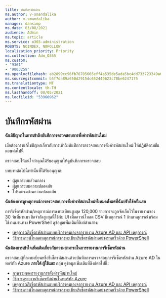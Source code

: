 ```yaml
---
title: บันทึกรหัสผ่าน
ms.author: v-smandalika
author: v-smandalika
manager: dansimp
ms.date: 03/08/2021
audience: Admin
ms.topic: article
ms.service: o365-administration
ROBOTS: NOINDEX, NOFOLLOW
localization_priority: Priority
ms.collection: Adm_O365
ms.custom:
- "9361"
- "9003259"
ms.openlocfilehash: ab2899cc96fb76705665eff4a535de5ada5bc4dd733723349a6fb649adfb034b
ms.sourcegitcommit: b5f7da89a650d2915dc652449623c78be6247175
ms.translationtype: MT
ms.contentlocale: th-TH
ms.lasthandoff: 08/05/2021
ms.locfileid: "53960962"
---
```

# <a name="password-logs"></a>บันทึกรหัสผ่าน

**ฉันมีปัญหาในการเข้าถึงบันทึกการตรวจสอบการตั้งค่ารหัสผ่านใหม่**

เมื่อต้องการแก้ไขปัญหาเกี่ยวกับการเข้าถึงบันทึกการตรวจสอบการตั้งค่ารหัสผ่านใหม่ ให้ปฏิบัติตามขั้นตอนต่อไปนี้

ตรวจสอบให้แน่ใจว่าคุณได้รับอนุญาตให้ดูบันทึกการตรวจสอบ 

บทบาทต่อไปนี้เท่านั้นที่ได้รับอนุญาต:
 - ผู้ดูแลระบบส่วนกลาง
 - ผู้ดูแลระบบความปลอดภัย
 - โปรแกรมอ่านความปลอดภัย

**ฉันต้องการดูเหตุการณ์การตรวจสอบการตั้งค่ารหัสผ่านใหม่ทั้งหมดตั้งแต่ที่ฉันปรับใช้ครั้งแรก**

การรีเซ็ตรหัสผ่าน/เหตุการณ์การลงทะเบียนสูงสุด 120,000 รายการจะถูกจัดเก็บไว้ในรายงานของ 30 วันที่ผ่านมา ขีดจํากัดสูงสุดนี้ใช้กับ UI เมื่อดาวน์โหลด CSV มีเหตุการณ์ 1 ล้านเหตุการณ์พร้อมใช้งานผ่านทาง PowerShell
ดูข้อมูลเพิ่มเติมที่ลิงก์ด้านล่าง:

- [เหตุการณ์รีเซ็ตรหัสผ่านแบบบริการตนเองจากรายงาน Azure AD และ API เหตุการณ์](https://docs.microsoft.com/azure/active-directory/authentication/howto-sspr-reporting)
- [วิธีการดาวน์โหลดเหตุการณ์การลงทะเบียนรีเซ็ตรหัสผ่านอย่างรวดเร็วด้วย PowerShell](https://docs.microsoft.com/azure/active-directory/authentication/howto-sspr-reporting)

**ฉันต้องการเข้าใจเพิ่มเติมเกี่ยวกับความสามารถในการรายงานการรีเซ็ตรหัสผ่าน**

ตรวจสอบผู้ที่ลงทะเบียนหรือรีเซ็ตรหัสผ่านด้วยบันทึกการตรวจสอบการรีเซ็ตรหัสผ่าน Azure AD ในพอร์ทัล Azure **ภายใต้ ผู้ใช้และ** กลุ่ม
ดูข้อมูลเพิ่มเติมที่ลิงก์ต่อไปนี้:

- [ภาพรวมของรายงานการตั้งค่ารหัสผ่านใหม่](https://docs.microsoft.com/azure/active-directory/authentication/howto-sspr-reporting)
- [วิธีการดูรายงานรีเซ็ตรหัสผ่านในพอร์ทัล Azure](https://docs.microsoft.com/azure/active-directory/authentication/howto-sspr-reporting)
- [เหตุการณ์รีเซ็ตรหัสผ่านแบบบริการตนเองจากรายงาน Azure AD และ API เหตุการณ์](https://docs.microsoft.com/azure/active-directory/authentication/howto-sspr-reporting)
- [วิธีการดาวน์โหลดเหตุการณ์การลงทะเบียนรีเซ็ตรหัสผ่านอย่างรวดเร็วด้วย PowerShell](https://docs.microsoft.com/azure/active-directory/authentication/howto-sspr-reporting)


